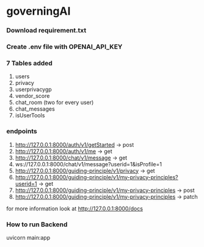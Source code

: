 # governingAI

### Download requirement.txt
### Create .env file with OPENAI_API_KEY


### 7 Tables added
1. users
2. privacy
3. userprivacygp
4. vendor_score
5. chat_room (two for every user)
6. chat_messages
7. isUserTools 

### endpoints

1.  http://127.0.0.1:8000/auth/v1/getStarted -> post
2.  http://127.0.0.1:8000/auth/v1/me -> get
3.  http://127.0.0.1:8000/chat/v1/message -> get
4.  ws://127.0.0.1:8000/chat/v1/message?userid=1&isProfile=1
5.  http://127.0.0.1:8000/guiding-principle/v1/privacy -> get
6.  http://127.0.0.1:8000/guiding-principle/v1/my-privacy-principles?userid=1 -> get
7.  http://127.0.0.1:8000/guiding-principle/v1/my-privacy-principles -> post
8.  http://127.0.0.1:8000/guiding-principle/v1/my-privacy-principles -> patch



for more information look at http://127.0.0.1:8000/docs

### How to run Backend
uvicorn main:app
